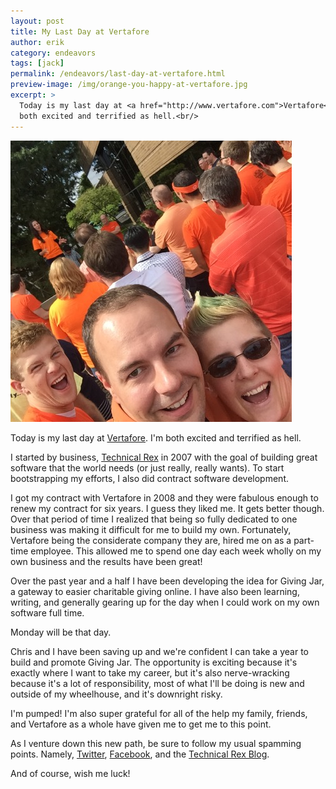 ```yaml
---
layout: post
title: My Last Day at Vertafore
author: erik
category: endeavors
tags: [jack]
permalink: /endeavors/last-day-at-vertafore.html
preview-image: /img/orange-you-happy-at-vertafore.jpg
excerpt: >
  Today is my last day at <a href="http://www.vertafore.com">Vertafore</a>. I'm
  both excited and terrified as hell.<br/>
---
```


<div class="gala">
    <img src="/img/orange-you-happy-at-vertafore.jpg"/>
</div>

Today is my last day at [Vertafore](http://www.vertafore.com). I'm both excited and terrified as hell.

I started by business, [Technical Rex](http://technicalrex.com) in 2007 with the goal of building great software that the world needs (or just really, really wants). To start bootstrapping my efforts, I also did contract software development.

I got my contract with Vertafore in 2008 and they were fabulous enough to renew my contract for six years. I guess they liked me. It gets better though. Over that period of time I realized that being so fully dedicated to one business was making it difficult for me to build my own. Fortunately, Vertafore being the considerate company they are, hired me on as a part-time employee. This allowed me to spend one day each week wholly on my own business and the results have been great!

Over the past year and a half I have been developing the idea for Giving Jar, a gateway to easier charitable giving online. I have also been learning, writing, and generally gearing up for the day when I could work on my own software full time.

Monday will be that day.

Chris and I have been saving up and we're confident I can take a year to build and promote Giving Jar. The opportunity is exciting because it's exactly where I want to take my career, but it's also nerve-wracking because it's a lot of responsibility, most of what I'll be doing is new and outside of my wheelhouse, and it's downright risky.

I'm pumped! I'm also super grateful for all of the help my family, friends, and Vertafore as a whole have given me to get me to this point.

As I venture down this new path, be sure to follow my usual spamming points. Namely, [Twitter](https://twitter.com/eriklgillespie), [Facebook](https://www.facebook.com/erik.gillespie.79), and the [Technical Rex Blog](http://technicalrex.com).

And of course, wish me luck!
